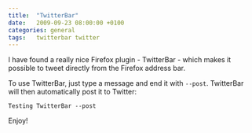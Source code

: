 ```yaml
---
title:  "TwitterBar"
date:   2009-09-23 08:00:00 +0100
categories: general
tags:	twitterbar twitter
---
```



I have found a really nice Firefox plugin - TwitterBar - which makes it possible
to tweet directly from the Firefox address bar.

To use TwitterBar, just type a message and end it with `--post`. TwitterBar will
then automatically post it to Twitter:

	Testing TwitterBar --post

Enjoy!